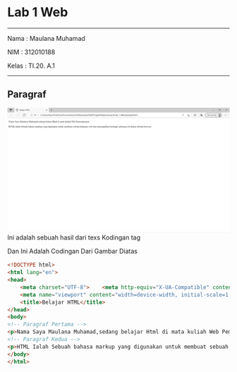 # Lab 1 Web
<hr>
Nama    : Maulana Muhamad <br>

NIM     : 312010188 <br>

Kelas   : TI.20. A.1 <br>
<hr>
 
 ## Paragraf
![Menambahkan_Paragraf](pict/ss1.png) 
Ini adalah sebuah hasil dari texs Kodingan tag <p>
 Dan Ini Adalah Codingan Dari Gambar Diatas

```html
<!DOCTYPE html>
<html lang="en">
<head>
    <meta charset="UTF-8">    <meta http-equiv="X-UA-Compatible" content="IE=edge">
    <meta name="viewport" content="width=device-width, initial-scale=1.0">
    <title>Belajar HTML</title>
</head>
<body>
<!-- Paragraf Pertama -->
<p>Nama Saya Maulana Muhamad,sedang belajar Html di mata kuliah Web Pemrograman.</p>
<!-- Paragraf Kedua -->
<p>HTML Ialah Sebuah bahasa markup yang digunakan untuk membuat sebuah halaman web dan menampilkan berbagai informasi di  dalam sebuah browser.</p>
</body>
</html>
```